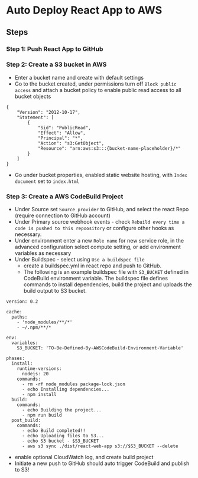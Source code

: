 # Auto Deploy React App to AWS

## Steps

### Step 1: Push React App to GitHub

### Step 2: Create a S3 bucket in AWS

- Enter a bucket name and create with default settings
- Go to the bucket created, under permissions turn off `Block public access` and attach a bucket policy to enable public read access to all bucket objects

```
{
    "Version": "2012-10-17",
    "Statement": [
        {
            "Sid": "PublicRead",
            "Effect": "Allow",
            "Principal": "*",
            "Action": "s3:GetObject",
            "Resource": "arn:aws:s3:::{bucket-name-placeholder}/*"
        }
    ]
}
```

- Go under bucket properties, enabled static website hosting, with `Index document` set to `index.html`

### Step 3: Create a AWS CodeBuild Project

- Under Source set `Source provider` to GitHub, and select the react Repo (require connection to GitHub account)
- Under Primary source webhook events - check `Rebuild every time a code is pushed to this repoository` or configure other hooks as necessary.
- Under environment enter a new `Role name` for new service role, in the advanced configuration select compute setting, or add environment variables as necessary
- Under Buildspec - select using `Use a buildspec file`
  - create a buildspec.yml in react repo and push to GitHub.
  - The following is an example buildspec file with `S3_BUCKET` defined in CodeBuild environment variable. The buildspec file defines commands to install dependencies, build the project and uploads the build output to S3 bucket.

```
version: 0.2

cache:
  paths:
    - 'node_modules/**/*'
    - ~/.npm/**/*

env:
  variables:
    S3_BUCKET: 'TO-Be-Defined-By-AWSCodeBuild-Environment-Variable'

phases:
  install:
    runtime-versions:
      nodejs: 20
    commands:
      - rm -rf node_modules package-lock.json
      - echo Installing dependencies...
      - npm install
  build:
    commands:
      - echo Building the project...
      - npm run build
  post_build:
    commands:
      - echo Build completed!!
      - echo Uploading files to S3...
      - echo S3 bucket - $S3_BUCKET
      - aws s3 sync ./dist/react-web-app s3://$S3_BUCKET --delete

```

- enable optional CloudWatch log, and create build project
- Initiate a new push to GitHub should auto trigger CodeBuild and publish to S3!
